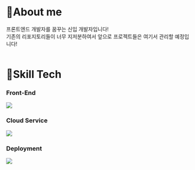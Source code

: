 <h1>👀About me</h1>
프론트엔드 개발자를 꿈꾸는 신입 개발자입니다!
<br/>
기존의 리포지토리들이 너무 지저분하여서 앞으로 프로젝트들은 여기서 관리할 예정입니다!
<br/>
<br/>
<h1>🔨Skill Tech</h1>
<h3>Front-End</h3>
<img src=https://skillicons.dev/icons?i=html,css,js,react,nextjs,styledcomponents,wasm/>
<h3>Cloud Service</h3>
<img src=https://skillicons.dev/icons?i=cloudflare,azure,wasm/>
<h3>Deployment</h3>
<img src=https://skillicons.dev/icons?i=cloudflare,vercel,wasm/>
